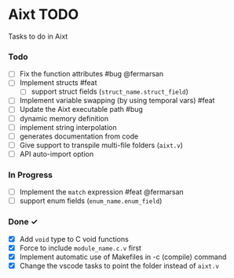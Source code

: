 # Aixt TODO

Tasks to do in Aixt 

### Todo

- [ ] Fix the function attributes #bug @fermarsan
- [ ] Implement structs #feat
    - [ ] support struct fields (`struct_name.struct_field`)
- [ ] Implement variable swapping (by using temporal vars) #feat
- [ ] Update the Aixt executable path #bug
- [ ] dynamic memory definition
- [ ] implement string interpolation
- [ ] generates documentation from code
- [ ] Give support to transpile multi-file folders (`aixt.v`)
- [ ] API auto-import option

### In Progress

- [ ] Implement the `match` expression #feat @fermarsan
- [ ] support enum fields (`enum_name.enum_field`)
   
### Done ✓

- [x] Add `void` type to C void functions 
- [x] Force to include `module_name.c.v` first
- [x] Implement automatic use of Makefiles in -c (compile) command
- [x] Change the vscode tasks to point the folder instead of `aixt.v`